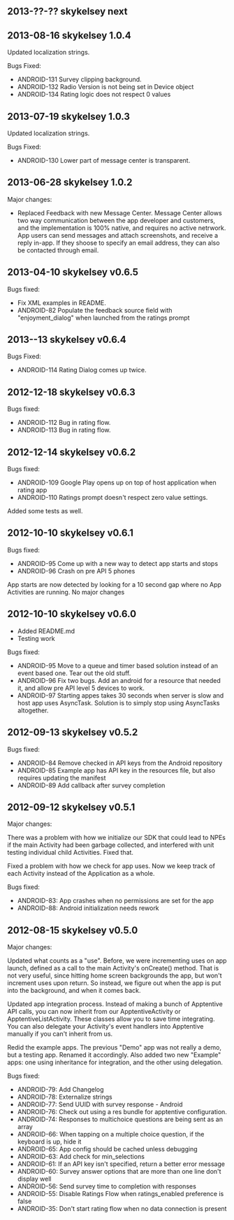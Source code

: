 2013-??-?? skykelsey next
---------------------------

2013-08-16 skykelsey 1.0.4
---------------------------

Updated localization strings.

Bugs Fixed:

* ANDROID-131 Survey clipping background.
* ANDROID-132 Radio Version is not being set in Device object
* ANDROID-134 Rating logic does not respect 0 values

2013-07-19 skykelsey 1.0.3
---------------------------

Updated localization strings.

Bugs Fixed:

* ANDROID-130 Lower part of message center is transparent.

2013-06-28 skykelsey 1.0.2
---------------------------

Major changes:

* Replaced Feedback with new Message Center. Message Center allows two way communication between the app developer and customers, and the implementation is 100% native, and requires no active netrwork. App users can send messages and attach screenshots, and receive a reply in-app. If they shoose to specify an email address, they can also be contacted through email.

2013-04-10 skykelsey v0.6.5
---------------------------

Bugs fixed:

* Fix XML examples in README.
* ANDROID-82 Populate the feedback source field with "enjoyment_dialog" when launched from the ratings prompt

2013--13 skykelsey v0.6.4
---------------------------

Bugs Fixed:

* ANDROID-114 Rating Dialog comes up twice.

2012-12-18 skykelsey v0.6.3
---------------------------

Bugs fixed:

* ANDROID-112 Bug in rating flow.
* ANDROID-113 Bug in rating flow.

2012-12-14 skykelsey v0.6.2
---------------------------

Bugs fixed:

* ANDROID-109 Google Play opens up on top of host application when rating app
* ANDROID-110 Ratings prompt doesn't respect zero value settings.

Added some tests as well.

2012-10-10 skykelsey v0.6.1
---------------------------

 Bugs fixed:

 * ANDROID-95 Come up with a new way to detect app starts and stops
 * ANDROID-96 Crash on pre API 5 phones

App starts are now detected by looking for a 10 second gap where no App Activities are running. No major changes

2012-10-10 skykelsey v0.6.0
---------------------------

* Added README.md
* Testing work

Bugs fixed:

* ANDROID-95 Move to a queue and timer based solution instead of an event based one. Tear out the old stuff.
* ANDROID-96 Fix two bugs. Add an android for a resource that needed it, and allow pre API level 5 devices to work.
* ANDROID-97 Starting appes takes 30 seconds when server is slow and host app uses AsyncTask. Solution is to simply stop using AsyncTasks altogether.

2012-09-13 skykelsey v0.5.2
---------------------------

Bugs fixed:

* ANDROID-84 Remove checked in API keys from the Android repository
* ANDROID-85 Example app has API key in the resources file, but also requires updating the manifest
* ANDROID-89 Add callback after survey completion

2012-09-12 skykelsey v0.5.1
---------------------------

Major changes:

There was a problem with how we initialize our SDK that could lead to NPEs if the main Activity had been garbage collected,
and interfered with unit testing individual child Activities. Fixed that.

Fixed a problem with how we check for app uses. Now we keep track of each Activity instead of the Application as a whole.

Bugs fixed:

* ANDROID-83: App crashes when no permissions are set for the app
* ANDROID-88: Android initialization needs rework

2012-08-15 skykelsey v0.5.0
---------------------------

Major changes:

Updated what counts as a "use". Before, we were incrementing uses on app launch, defined as a call to the main Activity's
onCreate() method. That is not very useful, since hitting home screen backgrounds the app, but won't increment uses upon
return. So instead, we figure out when the app is put into the background, and when it comes back.

Updated app integration process. Instead of making a bunch of Apptentive API calls, you can now inherit from our
ApptentiveActivity or ApptentiveListActivity. These classes allow you to save time integrating. You can also delegate
your Activity's event handlers into Apptentive manually if you can't inherit from us.

Redid the example apps. The previous "Demo" app was not really a demo, but a testing app. Renamed it accordingly.
Also added two new "Example" apps: one using inheritance for integration, and the other using delegation.


Bugs fixed:

* ANDROID-79: Add Changelog
* ANDROID-78: Externalize strings
* ANDROID-77: Send UUID with survey response - Android
* ANDROID-76: Check out using a res bundle for apptentive configuration.
* ANDROID-74: Responses to multichoice questions are being sent as an array
* ANDROID-66: When tapping on a multiple choice question, if the keyboard is up, hide it
* ANDROID-65: App config should be cached unless debugging
* ANDROID-63: Add check for min_selections
* ANDROID-61: If an API key isn't specified, return a better error message
* ANDROID-60: Survey answer options that are more than one line don't display well
* ANDROID-56: Send survey time to completion with responses
* ANDROID-55: Disable Ratings Flow when ratings_enabled preference is false
* ANDROID-35: Don't start rating flow when no data connection is present
